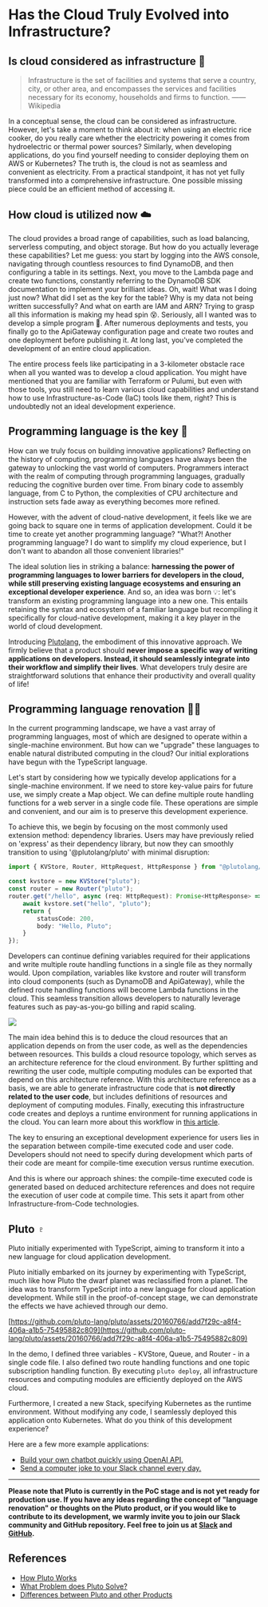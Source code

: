 # Has the Cloud Truly Evolved into Infrastructure?

## Is cloud considered as infrastructure 🤔️

> Infrastructure is the set of facilities and systems that serve a country, city, or other area, and encompasses the services and facilities necessary for its economy, households and firms to function. —— Wikipedia

In a conceptual sense, the cloud can be considered as infrastructure. However, let's take a moment to think about it: when using an electric rice cooker, do you really care whether the electricity powering it comes from hydroelectric or thermal power sources? Similarly, when developing applications, do you find yourself needing to consider deploying them on AWS or Kubernetes? The truth is, the cloud is not as seamless and convenient as electricity. From a practical standpoint, it has not yet fully transformed into a comprehensive infrastructure. One possible missing piece could be an efficient method of accessing it.

## How cloud is utilized now ☁️

The cloud provides a broad range of capabilities, such as load balancing, serverless computing, and object storage. But how do you actually leverage these capabilities? Let me guess: you start by logging into the AWS console, navigating through countless resources to find DynamoDB, and then configuring a table in its settings. Next, you move to the Lambda page and create two functions, constantly referring to the DynamoDB SDK documentation to implement your brilliant ideas. Oh, wait! What was I doing just now? What did I set as the key for the table? Why is my data not being written successfully? And what on earth are IAM and ARN? Trying to grasp all this information is making my head spin 😵. Seriously, all I wanted was to develop a simple program 😤. After numerous deployments and tests, you finally go to the ApiGateway configuration page and create two routes and one deployment before publishing it. At long last, you've completed the development of an entire cloud application.

The entire process feels like participating in a 3-kilometer obstacle race when all you wanted was to develop a cloud application. You might have mentioned that you are familiar with Terraform or Pulumi, but even with those tools, you still need to learn various cloud capabilities and understand how to use Infrastructure-as-Code (IaC) tools like them, right? This is undoubtedly not an ideal development experience.

## Programming language is the key 🔑

How can we truly focus on building innovative applications? Reflecting on the history of computing, programming languages have always been the gateway to unlocking the vast world of computers. Programmers interact with the realm of computing through programming languages, gradually reducing the cognitive burden over time. From binary code to assembly language, from C to Python, the complexities of CPU architecture and instruction sets fade away as everything becomes more refined.

However, with the advent of cloud-native development, it feels like we are going back to square one in terms of application development. Could it be time to create yet another programming language? "What?! Another programming language? I do want to simplify my cloud experience, but I don't want to abandon all those convenient libraries!"

The ideal solution lies in striking a balance: **harnessing the power of programming languages to lower barriers for developers in the cloud, while still preserving existing language ecosystems and ensuring an exceptional developer experience**. And so, an idea was born 💡: let's transform an existing programming language into a new one. This entails retaining the syntax and ecosystem of a familiar language but recompiling it specifically for cloud-native development, making it a key player in the world of cloud development.

Introducing [Plutolang](https://github.com/pluto-lang/pluto), the embodiment of this innovative approach. We firmly believe that a product should **never impose a specific way of writing applications on developers. Instead, it should seamlessly integrate into their workflow and simplify their lives**. What developers truly desire are straightforward solutions that enhance their productivity and overall quality of life!

## Programming language renovation 🤸‍♀️

In the current programming landscape, we have a vast array of programming languages, most of which are designed to operate within a single-machine environment. But how can we "upgrade" these languages to enable natural distributed computing in the cloud? Our initial explorations have begun with the TypeScript language.

Let's start by considering how we typically develop applications for a single-machine environment. If we need to store key-value pairs for future use, we simply create a Map object. We can define multiple route handling functions for a web server in a single code file. These operations are simple and convenient, and our aim is to preserve this development experience.

To achieve this, we begin by focusing on the most commonly used extension method: dependency libraries. Users may have previously relied on 'express' as their dependency library, but now they can smoothly transition to using '@plutolang/pluto' with minimal disruption:

```typescript
import { KVStore, Router, HttpRequest, HttpResponse } from "@plutolang/pluto";

const kvstore = new KVStore("pluto");
const router = new Router("pluto");
router.get("/hello", async (req: HttpRequest): Promise<HttpResponse> => {
	await kvstore.set("hello", "pluto");
	return {
		statusCode: 200,
		body: "Hello, Pluto";
	}
});
```

Developers can continue defining variables required for their applications and write multiple route handling functions in a single file as they normally would. Upon compilation, variables like kvstore and router will transform into cloud components (such as DynamoDB and ApiGateway), while the defined route handling functions will become Lambda functions in the cloud. This seamless transition allows developers to naturally leverage features such as pay-as-you-go billing and rapid scaling.

![](http://cdn.zhengsj.cn/ob-1698301951197.png)

The main idea behind this is to deduce the cloud resources that an application depends on from the user code, as well as the dependencies between resources. This builds a cloud resource topology, which serves as an architecture reference for the cloud environment. By further splitting and rewriting the user code, multiple computing modules can be exported that depend on this architecture reference. With this architecture reference as a basis, we are able to generate infrastructure code that is **not directly related to the user code**, but includes definitions of resources and deployment of computing modules. Finally, executing this infrastructure code creates and deploys a runtime environment for running applications in the cloud. You can learn more about this workflow in [this article](https://github.com/pluto-lang/pluto/blob/main/docs/en/how-pluto-works.md).

The key to ensuring an exceptional development experience for users lies in the separation between compile-time executed code and user code. Developers should not need to specify during development which parts of their code are meant for compile-time execution versus runtime execution.

And this is where our approach shines: the compile-time executed code is generated based on deduced architecture references and does not require the execution of user code at compile time. This sets it apart from other Infrastructure-from-Code technologies.

## Pluto ♇

Pluto initially experimented with TypeScript, aiming to transform it into a new language for cloud application development.

Pluto initially embarked on its journey by experimenting with TypeScript, much like how Pluto the dwarf planet was reclassified from a planet. The idea was to transform TypeScript into a new language for cloud application development. While still in the proof-of-concept stage, we can demonstrate the effects we have achieved through our demo.

[https://github.com/pluto-lang/pluto/assets/20160766/add7f29c-a8f4-406a-a1b5-75495882c809](https://github.com/pluto-lang/pluto/assets/20160766/add7f29c-a8f4-406a-a1b5-75495882c809)

In the demo, I defined three variables - KVStore, Queue, and Router - in a single code file. I also defined two route handling functions and one topic subscription handling function. By executing `pluto deploy`, all infrastructure resources and computing modules are efficiently deployed on the AWS cloud.

Furthermore, I created a new Stack, specifying Kubernetes as the runtime environment. Without modifying any code, I seamlessly deployed this application onto Kubernetes. What do you think of this development experience?

Here are a few more example applications:

- [Build your own chatbot quickly using OpenAI API.](https://github.com/pluto-lang/pluto/tree/main/examples/chat-bot)
- [Send a computer joke to your Slack channel every day.](https://github.com/pluto-lang/pluto/tree/main/examples/daily-joke-slack)

---

**Please note that Pluto is currently in the PoC stage and is not yet ready for production use. If you have any ideas regarding the concept of "language renovation" or thoughts on the Pluto product, or if you would like to contribute to its development, we warmly invite you to join our Slack community and GitHub repository. Feel free to join us at [Slack](https://join.slack.com/t/plutolang/shared_invite/zt-25gztklfn-xOJ~Xvl4EjKJp1Zn1NNpiw) and [GitHub](https://github.com/pluto-lang/pluto).**

## References

- [How Pluto Works](https://github.com/pluto-lang/pluto/blob/main/docs/en/how-pluto-works.md)
- [What Problem does Pluto Solve?](https://github.com/pluto-lang/pluto/blob/main/docs/en/what-problems-pluto-aims-to-address.md)
- [Differences between Pluto and other Products](https://github.com/pluto-lang/pluto/blob/main/docs/en/whats-different.md)

